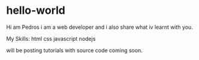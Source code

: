 # hello-world

Hi
am Pedros i am a web developer
and i also share what iv learnt 
with you. 

My Skills:
html
css
javascript
nodejs

will be posting tutorials with 
source code coming soon.




